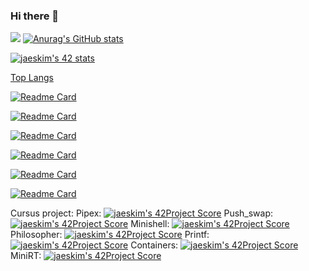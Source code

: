 ### Hi there 👋

![](https://komarev.com/ghpvc/?username=thezedzed&color=blue)
[![Anurag's GitHub stats](https://github-readme-stats.vercel.app/api?username=thezedzed&count_private=true&show_icons=true&theme=radical)](https://github.com/anuraghazra/github-readme-stats)

[![jaeskim's 42 stats](https://badge42.herokuapp.com/api/stats/azeraoul?privacyName=true)](https://github.com/JaeSeoKim/badge42)

[Top Langs](https://github-readme-stats.vercel.app/api/top-langs/?username=thezedzed&layout=compact)

[![Readme Card](https://github-readme-stats.vercel.app/api/pin/?username=thezedzed&repo=pipex)](https://github.com/thezedzed/pipex)

[![Readme Card](https://github-readme-stats.vercel.app/api/pin/?username=thezedzed&repo=philosopher)](https://github.com/thezedzed/philosopher)

[![Readme Card](https://github-readme-stats.vercel.app/api/pin/?username=thezedzed&repo=printf)](https://github.com/thezedzed/printf)

[![Readme Card](https://github-readme-stats.vercel.app/api/pin/?username=thezedzed&repo=miniRT)](https://github.com/thezedzed/miniRT)

[![Readme Card](https://github-readme-stats.vercel.app/api/pin/?username=thezedzed&repo=gnl)](https://github.com/thezedzed/gnl)

[![Readme Card](https://github-readme-stats.vercel.app/api/pin/?username=thezedzed&repo=libft)](https://github.com/thezedzed/libft)

Cursus project:
Pipex: [![jaeskim's 42Project Score](https://badge42.herokuapp.com/api/project/azeraoul/pipex)](https://github.com/JaeSeoKim/badge42)
Push_swap: [![jaeskim's 42Project Score](https://badge42.herokuapp.com/api/project/azeraoul/push_swap)](https://github.com/JaeSeoKim/badge42)
Minishell: [![jaeskim's 42Project Score](https://badge42.herokuapp.com/api/project/azeraoul/minishell)](https://github.com/JaeSeoKim/badge42)
Philosopher: [![jaeskim's 42Project Score](https://badge42.herokuapp.com/api/project/azeraoul/Philosophers)](https://github.com/JaeSeoKim/badge42)
Printf: [![jaeskim's 42Project Score](https://badge42.herokuapp.com/api/project/azeraoul/ft_printf)](https://github.com/JaeSeoKim/badge42)
Containers: [![jaeskim's 42Project Score](https://badge42.herokuapp.com/api/project/azeraoul/ft_containers)](https://github.com/JaeSeoKim/badge42)
MiniRT: [![jaeskim's 42Project Score](https://badge42.herokuapp.com/api/project/azeraoul/miniRT)](https://github.com/JaeSeoKim/badge42)
